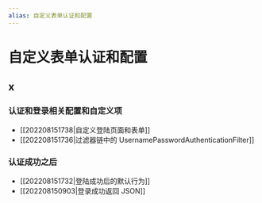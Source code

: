 ```yaml
---
alias: 自定义表单认证和配置
---
```


# 自定义表单认证和配置


## x

### 认证和登录相关配置和自定义项

- [[202208151738|自定义登陆页面和表单]]
- [[202208151736|过滤器链中的 UsernamePasswordAuthenticationFilter]]

### 认证成功之后

- [[202208151732|登陆成功后的默认行为]]
- [[202208150903|登录成功返回 JSON]]

